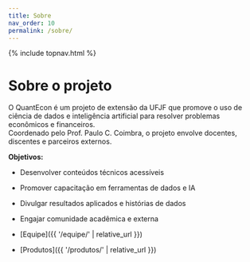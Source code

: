 ```yaml
---
title: Sobre
nav_order: 10
permalink: /sobre/
---
```


{% include topnav.html %}

# Sobre o projeto

O QuantEcon é um projeto de extensão da UFJF que promove o uso de ciência de dados e inteligência artificial para resolver problemas econômicos e financeiros.  
Coordenado pelo Prof. Paulo C. Coimbra, o projeto envolve docentes, discentes e parceiros externos.

**Objetivos:**

- Desenvolver conteúdos técnicos acessíveis
- Promover capacitação em ferramentas de dados e IA
- Divulgar resultados aplicados e histórias de dados
- Engajar comunidade acadêmica e externa

- [Equipe]({{ '/equipe/' | relative_url }})
- [Produtos]({{ '/produtos/' | relative_url }})

